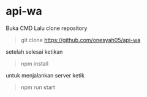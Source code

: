 # api-wa

Buka CMD
Lalu clone repository
> git clone https://github.com/onesyah05/api-wa

setelah selesai ketikan

> npm install

untuk menjalankan server ketik
>npm run start
